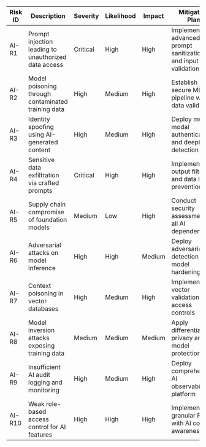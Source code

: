 | Risk ID | Description | Severity | Likelihood | Impact | Mitigation Plan |
|---------|-------------|----------|------------|--------|-----------------|
| AI-R1 | Prompt injection leading to unauthorized data access | Critical | High | High | Implement advanced prompt sanitization and input validation |
| AI-R2 | Model poisoning through contaminated training data | High | Medium | High | Establish secure ML pipeline with data validation |
| AI-R3 | Identity spoofing using AI-generated content | High | Medium | High | Deploy multi-modal authentication and deepfake detection |
| AI-R4 | Sensitive data exfiltration via crafted prompts | Critical | High | High | Implement output filtering and data loss prevention |
| AI-R5 | Supply chain compromise of foundation models | Medium | Low | High | Conduct security assessment of all AI dependencies |
| AI-R6 | Adversarial attacks on model inference | High | High | Medium | Deploy adversarial detection and model hardening |
| AI-R7 | Context poisoning in vector databases | High | Medium | High | Implement vector validation and access controls |
| AI-R8 | Model inversion attacks exposing training data | Medium | Medium | Medium | Apply differential privacy and model protection |
| AI-R9 | Insufficient AI audit logging and monitoring | High | Medium | High | Deploy comprehensive AI observability platform |
| AI-R10 | Weak role-based access control for AI features | High | High | High | Implement granular RBAC with AI context awareness |
